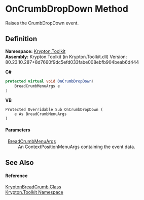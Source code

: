 # OnCrumbDropDown Method


Raises the CrumbDropDown event.



## Definition
**Namespace:** <a href="79d2eac2-21f4-54ff-7552-b20c33c30600.md">Krypton.Toolkit</a>  
**Assembly:** Krypton.Toolkit (in Krypton.Toolkit.dll) Version: 80.23.10.287+8d7660f9dc5efd033fabe008ebfb904beab6d444

**C#**
``` C#
protected virtual void OnCrumbDropDown(
	BreadCrumbMenuArgs e
)
```
**VB**
``` VB
Protected Overridable Sub OnCrumbDropDown ( 
	e As BreadCrumbMenuArgs
)
```



#### Parameters
<dl><dt>  <a href="cb04c2b8-450b-8830-613f-3a9bd1ccef2d.md">BreadCrumbMenuArgs</a></dt><dd>An ContextPositionMenuArgs containing the event data.</dd></dl>

## See Also


#### Reference
<a href="a688d8ee-06d3-3238-1c5b-07d7a7abffdd.md">KryptonBreadCrumb Class</a>  
<a href="79d2eac2-21f4-54ff-7552-b20c33c30600.md">Krypton.Toolkit Namespace</a>  
